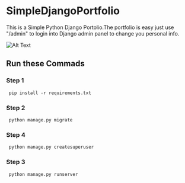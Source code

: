 # SimpleDjangoPortfolio

This is a Simple Python Django Portolio.The portfolio is easy  just use "/admin"  to login into Django admin panel to change you personal info.

![Alt Text](https://drive.google.com/file/d/1YKQ_25-xmu9sjnk42hFfXP754EKwUKQu/view?usp=sharing)

## Run these Commads
### Step 1
     pip install -r requirements.txt
### Step 2
     python manage.py migrate
     
### Step 4
     python manage.py createsuperuser
        
### Step 3
     python manage.py runserver

  













